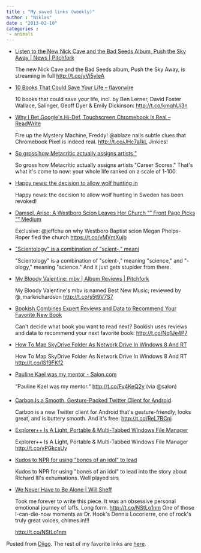 ```yaml
---
title : "My saved links (weekly)"
author : "Niklas"
date : "2013-02-10"
categories : 
 - animals
---
```


- [Listen to the New Nick Cave and the Bad Seeds Album, Push the Sky Away | News | Pitchfork](http://pitchfork.com/news/49481-listen-to-the-new-nick-cave-and-the-bad-seeds-album-push-the-sky-away/)
    
    The new Nick Cave and the Bad Seeds album, Push the Sky Away, is streaming in full http://t.co/yVi5yleA
    
- [10 Books That Could Save Your Life – flavorwire](http://flavorwire.com/369532/10-books-that-could-save-your-life)
    
    10 books that could save your life, incl. by Ben Lerner, David Foster Wallace, Salinger, Geoff Dyer & Emily Dickinson: http://t.co/kmqhUi3n
    
- [Why I Bet Google's Hi-Def, Touchscreen Chromebook Is Real – ReadWrite](http://readwrite.com/2013/02/06/why-i-bet-googles-hi-def-touchscreen-chromebook-is-real)
    
    Fire up the Mystery Machine, Freddy! @ablaze nails subtle clues that Chromebook Pixel is indeed real. http://t.co/JHc7a1kL Jinkies!
    
- [So gross how Metacritic actually assigns artists "](https://www.diigo.com/item/note/yyfb/d7ut)
    
    So gross how Metacritic actually assigns artists "Career Scores." That's what it's come to now: your whole life ranked on a scale of 1-100.
    
- [Happy news: the decision to allow wolf hunting in](https://www.diigo.com/item/note/yyfb/u8j3)
    
    Happy news: the decision to allow wolf hunting in Sweden has been revoked!
    
- [Damsel, Arise: A Westboro Scion Leaves Her Church “” Front Page Picks “” Medium](https://medium.com/frontpage-picks/d63ecca43e35)
    
    Exclusive: @jeffchu on why Westboro Baptist scion Megan Phelps-Roper fled the church https://t.co/vMVmXujb
    
- ["Scientology" is a combination of "scient-," meani](https://www.diigo.com/item/note/yyfb/0mki)
    
    "Scientology" is a combination of "scient-," meaning "science," and "-ology," meaning "science." And it just gets stupider from there.
    
- [My Bloody Valentine: mbv | Album Reviews | Pitchfork](http://pitchfork.com/reviews/albums/17726-mbv/)
    
    My Bloody Valentine's mbv is named Best New Music; reviewed by @\_markrichardson http://t.co/s5t9V7S7
    
- [Bookish Combines Expert Reviews and Data to Recommend Your Favorite New Book](http://lifehacker.com/5982069/bookish-combines-expert-reviews-and-data-to-recommend-your-favorite-new-book?utm_campaign=socialflow_lifehacker_twitter&utm_source=lifehacker_twitter&utm_medium=socialflow)
    
    Can't decide what book you want to read next? Bookish uses reviews and data to recommend your next favorite book: http://t.co/Nq1Je4P7
    
- [How To Map SkyDrive Folder As Network Drive In Windows 8 And RT](http://www.addictivetips.com/windows-tips/how-to-map-skydrive-folder-as-network-drive-in-windows-8-and-rt/?utm_source=feedburner&utm_medium=twitter&utm_campaign=Feed%3A+Addictivetips+%28AddictiveTips%29)
    
    How To Map SkyDrive Folder As Network Drive In Windows 8 And RT http://t.co/ISf9FKf2
    
- [Pauline Kael was my mentor - Salon.com](http://www.salon.com/2013/02/03/pauline_kael_was_my_mentor_partner/)
    
    “Pauline Kael was my mentor.“ http://t.co/Fv4KeQ2y (via @salon)
    
- [Carbon Is a Smooth, Gesture-Packed Twitter Client for Android](http://lifehacker.com/5981722/carbon-is-a-smooth-gesture%20packed-twitter-client-for-android?utm_campaign=socialflow_lifehacker_twitter&utm_source=lifehacker_twitter&utm_medium=socialflow)
    
    Carbon is a new Twitter client for Android that's gesture-friendly, looks great, and is buttery smooth. And it's free: http://t.co/ReL7BCnj
    
- [Explorer++ Is A Light, Portable & Multi-Tabbed Windows File Manager](http://www.addictivetips.com/windows-tips/explorer-is-a-light-portable-multi-tabbed-windows-file-manager/?utm_source=feedburner&utm_medium=twitter&utm_campaign=Feed%3A+Addictivetips+%28AddictiveTips%29)
    
    Explorer++ Is A Light, Portable & Multi-Tabbed Windows File Manager http://t.co/yPGkcsUy
    
- [Kudos to NPR for using "bones of an idol" to lead](https://www.diigo.com/item/note/yyfb/vrhs)
    
    Kudos to NPR for using "bones of an idol" to lead into the story about Richard III's exhumations. Well played sirs
    
- [We Never Have to Be Alone | Will Sheff](http://www.willsheff.com/we-never-have-to-be-alone-dr-hook-and-the-medicine-show-live-1974/)
    
    Took me forever to write this piece. It was an obsessive personal emotional journey of laffs. Long form. http://t.co/NStLo1nm One of those I-can-die-now moments as Dr. Hook's Dennis Locorierre, one of rock's truly great voices, chimes in!!!
    
    http://t.co/NStLo1nm
    

Posted from [Diigo](https://www.diigo.com). The rest of my favorite links are [here](https://www.diigo.com/user/npivic).
